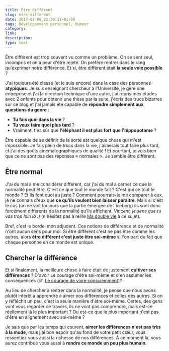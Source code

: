 ```yaml
---
title: Être différent
slug: etre-different
date: 2017-03-06 22:39:11+01:00
tags: Développement personnel, Humeur
category: 
link: 
description: 
type: text
---
```


Être différent est trop souvent vu comme un problème. On se sent seul, incompris et on a peur d'être rejeté. On préfère rentrer dans le rang qu'exprimer notre différence. Et si, être différent était __la seule voix possible__ ?

<!-- TEASER_END -->

J'ai toujours été classé (et le suis encore) dans la case des personnes __atypiques__. Je suis enseignant chercheur à l'Université, je gère une entreprise et j'ai la direction technique d'une autre, j'ai repris mes études avec 2 enfants pour obtenir une thèse par la suite, j'écris des trucs bizarres sur ce blog et j'ai jamais été capable de __répondre simplement aux questions du genre__ :

- __Tu fais quoi dans la vie__ ?
- __Tu veux faire quoi plus tard__ ?
- Vraiment, t'es sûr que __l'éléphant il est plus fort que l'hippopotame__ ?

Être capable de se définir de la sorte est quelque chose qui m'est impossible. Je fais plein de trucs dans la vie, j'aimerais tout faire plus tard, et j'ai des goûts cinématographiques de qualité ! Et pourtant, je vois bien que ce ne sont pas des réponses « normales ». Je semble être différent.

## Être normal

J'ai du mal à me considérer différent, car j'ai du mal à cerner ce que la normalité peut être. C'est ce que tout le monde fait ? C'est qui ce tout le monde ? Et ils font quoi au juste ? Comment pourrais-je me comparer à eux, je ne connais d'eux que __ce qu'ils veulent bien laisser paraitre__. Mais si c'est le cas (on ne voit toujours que la partie émergée de l'iceberg) ils sont donc forcément différents de la normalité qu'ils affichent. _Vincent, je sens que tu vas trop loin là :)_ (n'hésitez pas à relire [Ma double vie](/blog/ma-double-vie/) à ce sujet).

Bref, c'est le bordel mon adjudent. Ces notions de différence et de normalité n'ont aucun sens pour moi. Si être différent c'est ne pas être comme les autres, alors __être différent c'est juste être soi-même__ si l'on part du fait que chaque personne en ce monde est unique.

## Chercher la différence

Et si finalement, la meilleure chose à faire était de justement __cultiver ses différences__ ? D'avoir Le courage d'être soi-même et d'en assumer les conséquences (cf. [Le courage de vivre consciemment](/blog/le-courage-de-vivre-consciemment/))?

Au lieu de chercher à rentrer dans la normalité, je pense que nous avons plutôt intérêt à apprendre à aimer nos différences et celles des autres. Si on y réfléchit un peu, c'est la seule manière d'être soi-même. Certes, des gens vont vous regarder de travers, ils ne vont pas comprendre, mais est-ce réellement là le plus important ? Ou est-ce que le plus important n'est pas d'être en alignement avec soi-même ?

Je sais que par les temps qui courent, __aimer les différences n'est pas très à la mode__, mais j'ai bon espoir qu'au fond de votre petit cœur, vous ressentiez vous aussi la richesse de nos différences. À ce moment là, vous aurez contribué vous aussi à __rendre ce monde un peu plus humain__.
